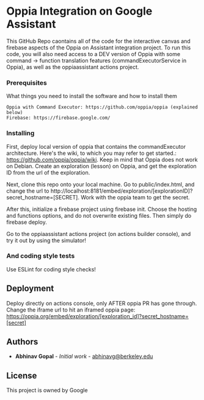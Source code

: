 # Oppia Integration on Google Assistant

This GitHub Repo caontains all of the code for the interactive canvas and firebase aspects of the Oppia on Assistant
integration project. To run this code, you will also need access to a DEV version of Oppia with some command -> 
function translation features (commandExecutorService in Oppia), as well as the oppiaassistant actions project. 

### Prerequisites

What things you need to install the software and how to install them

```
Oppia with Command Executor: https://github.com/oppia/oppia (explained below)
Firebase: https://firebase.google.com/
```

### Installing

First, deploy local version of oppia that contains the commandExecutor architecture. Here's the wiki, to which you
may refer to get started.: https://github.com/oppia/oppia/wiki. Keep in mind that Oppia does not work on Debian.
Create an exploration (lesson) on Oppia, and get the exploration ID from the url of the exploration.

Next, clone this repo onto your local machine. Go to public/index.html, and change the url to 
http://localhost:8181/embed/exploration/[explorationID]?secret_hostname=[SECRET].
Work with the oppia team to get the secret. 

After this, initialize a firebase project using firebase init. Choose the hosting and functions options, and do not
overwrite existing files. Then simply do firebase deploy.

Go to the oppiaassistant actions project (on actions builder console), and try it out by using the simulator!

### And coding style tests

Use ESLint for coding style checks!

## Deployment

Deploy directly on actions console, only AFTER oppia PR has gone through. Change the iframe url to hit an iframed oppia
page: https://oppia.org/embed/exploration/[exploration_id]?secret_hostname=[secret]

## Authors

* **Abhinav Gopal** - *Initial work* - abhinavg@berkeley.edu

## License

This project is owned by Google
